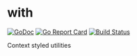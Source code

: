 # with
[![GoDoc](https://godoc.org/github.com/gopher-toolbox/with?status.svg)](https://godoc.org/github.com/gopher-toolbox/with) [![Go Report Card](https://goreportcard.com/badge/github.com/gopher-toolbox/with)](https://goreportcard.com/report/github.com/gopher-toolbox/with) [![Build Status](https://travis-ci.org/gopher-toolbox/with.svg?branch=master)](https://travis-ci.org/gopher-toolbox/with)

Context styled utilities
